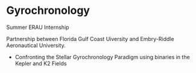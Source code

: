 # Gyrochronology
Summer ERAU Internship

Partnership between Florida Gulf Coast Uiversity and Embry-Riddle Aeronautical University.
- Confronting the Stellar Gyrochronology Paradigm using binaries in the Kepler and K2 Fields
